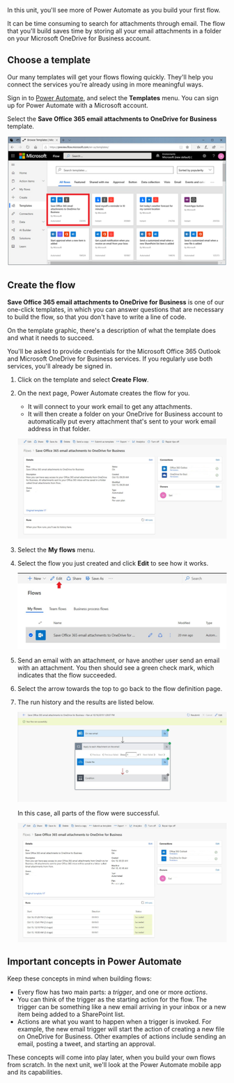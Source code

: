 In this unit, you'll see more of Power Automate as you build your first flow.

It can be time consuming to search for attachments through email. The flow that you'll build saves time by storing all your email attachments in a folder on your Microsoft OneDrive for Business account.

## Choose a template

Our many templates will get your flows flowing quickly. They'll help you connect the services you're already using in more meaningful ways.

Sign in to [Power Automate](https://ms.flow.microsoft.com), and select the **Templates** menu. You can sign up for Power Automate with a Microsoft account.

Select the **Save Office 365 email attachments to OneDrive for Business** template.

![Screenshot of the SaveOffice 365 email attachments to OneDrive for Business template tile.](../media/office-365-email.png)

## Create the flow

**Save Office 365 email attachments to OneDrive for Business** is one of our one-click templates, in which you can answer questions that are necessary to build the flow, so that you don't have to write a line of code.

On the template graphic, there's a description of what the template does and what it needs to succeed.

You'll be asked to provide credentials for the Microsoft Office 365 Outlook and Microsoft OneDrive for Business services. If you regularly use both services, you'll already be signed in.

1. Click on the template and select **Create Flow**.

2. On the next page, Power Automate creates the flow for you.
    - It will connect to your work email to get any attachments.
    - It will then create a folder on your OneDrive for Business account to automatically put every attachment that's sent to your work email address in that folder.

    ![Screenshot of a successfully created flow.](../media/create-successful.png)

3. Select the **My flows** menu.

4. Select the flow you just created and click **Edit** to see how it works.

    ![Screenshot of the flow selected and the Edit button highlighted.](../media/click-the-flow.png)

5. Send an email with an attachment, or have another user send an email with an attachment. You then should see a green check mark, which indicates that the flow succeeded.

6. Select the arrow towards the top to go back to the flow definition page.

7. The run history and the results are listed below.

     ![Screenshot of the message Your flow ran successfully.](../media/run-history.png)

    In this case, all parts of the flow were successful.

    ![Screenshot of the run history and with all runs showing the Status Succeeded.](../media/flow-successful.png)

## Important concepts in Power Automate

Keep these concepts in mind when building flows:

- Every flow has two main parts: a *trigger*, and one or more *actions*.
- You can think of the trigger as the starting action for the flow. The trigger can be something like a new email arriving in your inbox or a new item being added to a SharePoint list.
- Actions are what you want to happen when a trigger is invoked. For example, the new email trigger will start the action of creating a new file on OneDrive for Business. Other examples of actions include sending an email, posting a tweet, and starting an approval.

These concepts will come into play later, when you build your own flows from scratch. In the next unit, we'll look at the Power Automate mobile app and its capabilities.
